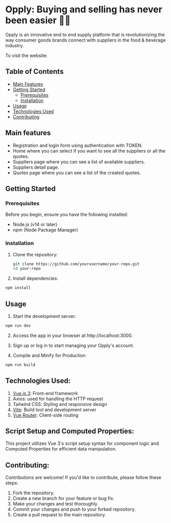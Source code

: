 # Opply: Buying and selling has never been easier 🤝🥕

Opply is an innovative end to end supply platform that is revolutionizing the way consumer goods brands connect with suppliers in the food & beverage industry.

To visit the website: 

## Table of Contents

- [Main Features](#main-features)
- [Getting Started](#getting-started)
  - [Prerequisites](#prerequisites)
  - [Installation](#installation)
- [Usage](#usage)
- [Technologies Used](#technologies-used)
- [Contributing](#contributing)

## Main features

- Registration and login form using authentication with TOKEN.
- Home where you can select if you want to see all the suppliers or all the quotes.
- Suppliers page where you can see a list of available suppliers.
- Suppliers detail page.
- Quotes page where you can see a list of the created quotes.

## Getting Started

### Prerequisites

Before you begin, ensure you have the following installed:

- Node.js (v14 or later)
- npm (Node Package Manager)

### Installation

1. Clone the repository:

   ```bash
   git clone https://github.com/yourusername/your-repo.git
   cd your-repo

2. Install dependencies:

  ```sh
  npm install
  ```
## Usage

1. Start the development server:

  ```sh
  npm run dev
  ```
2. Access the app in your browser at http://localhost:3000.
3. Sign up or log in to start managing your Opply's account.

4. Compile and Minify for Production

  ```sh
  npm run build
  ```

## Technologies Used: 

1. [Vue.js 3](https://vuejs.org/): Front-end framework
2. Axios: used for handling the HTTP request
3. Tailwind CSS: Styling and responsive design
4. [Vite](https://vitejs.dev/): Build tool and development server
5. [Vue Router](https://router.vuejs.org/): Client-side routing

## Script Setup and Computed Properties: 

This project utilizes Vue 3's script setup syntax for component logic and Computed Properties for efficient data manipulation.

## Contributing:

Contributions are welcome! If you'd like to contribute, please follow these steps:

1. Fork the repository.
2. Create a new branch for your feature or bug fix.
3. Make your changes and test thoroughly.
4. Commit your changes and push to your forked repository.
5. Create a pull request to the main repository.

